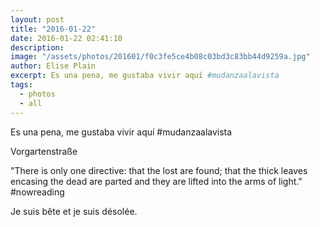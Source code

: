 ```yaml
---
layout: post
title: "2016-01-22"
date: 2016-01-22 02:41:10
description: 
image: "/assets/photos/201601/f0c3fe5ce4b08c03bd3c83bb44d9259a.jpg"
author: Elise Plain
excerpt: Es una pena, me gustaba vivir aquí #mudanzaalavista 
tags: 
  - photos
  - all
---
```


Es una pena, me gustaba vivir aquí #mudanzaalavista 
<p></p>
Vorgartenstraße<p>"There is only one directive: that the lost are found; that the thick leaves encasing the dead are parted and they are lifted into the arms of light." #nowreading</p><p>Je suis bête et je suis désolée.</p>